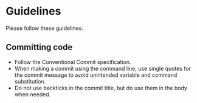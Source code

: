 # Guidelines

Please follow these guidelines.

## Committing code

- Follow the Conventional Commit specification.
- When making a commit using the command line, use single quotes for the commit
  message to avoid unintended variable and command substitution.
- Do not use backticks in the commit title, but do use them in the body when
  needed.
